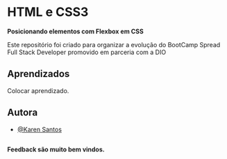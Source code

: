 # HTML e CSS3

**Posicionando elementos com Flexbox em CSS**

Este repositório foi criado para organizar a evolução do BootCamp Spread Full Stack Developer promovido em parceria com a DIO

## Aprendizados

Colocar aprendizado.

## Autora

- [@Karen Santos](https://www.github.com/karenSantos)

##

**Feedback são muito bem vindos.**
